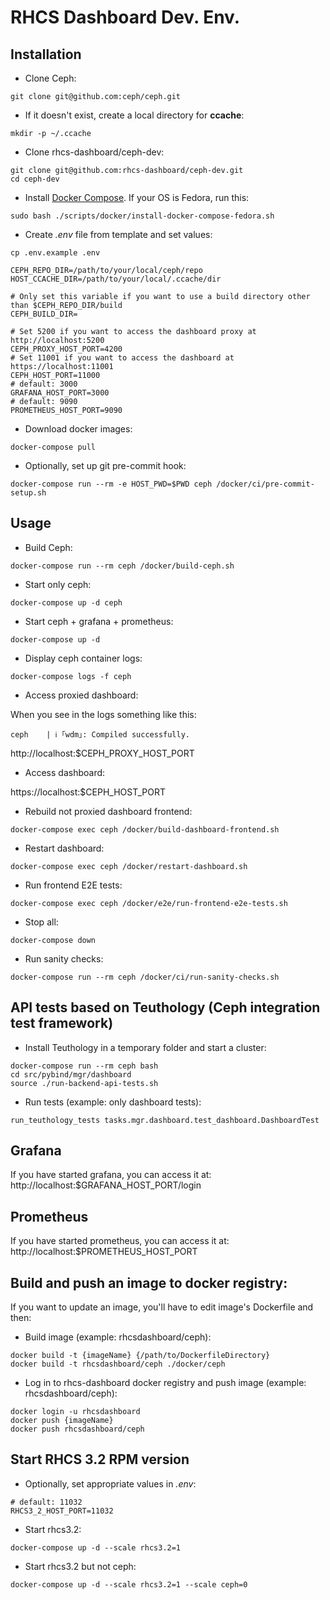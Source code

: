 # RHCS Dashboard Dev. Env.

## Installation

* Clone Ceph:
```
git clone git@github.com:ceph/ceph.git
```

* If it doesn't exist, create a local directory for **ccache**:
```
mkdir -p ~/.ccache
```

* Clone rhcs-dashboard/ceph-dev:
```
git clone git@github.com:rhcs-dashboard/ceph-dev.git
cd ceph-dev
```

* Install [Docker Compose](https://docs.docker.com/compose/install/). If your OS is Fedora, run this:
```
sudo bash ./scripts/docker/install-docker-compose-fedora.sh
```

* Create *.env* file from template and set values:
```
cp .env.example .env

CEPH_REPO_DIR=/path/to/your/local/ceph/repo
HOST_CCACHE_DIR=/path/to/your/local/.ccache/dir

# Only set this variable if you want to use a build directory other than $CEPH_REPO_DIR/build
CEPH_BUILD_DIR=

# Set 5200 if you want to access the dashboard proxy at http://localhost:5200
CEPH_PROXY_HOST_PORT=4200
# Set 11001 if you want to access the dashboard at https://localhost:11001
CEPH_HOST_PORT=11000
# default: 3000
GRAFANA_HOST_PORT=3000
# default: 9090
PROMETHEUS_HOST_PORT=9090
```

* Download docker images:
```
docker-compose pull
```

* Optionally, set up git pre-commit hook:
```
docker-compose run --rm -e HOST_PWD=$PWD ceph /docker/ci/pre-commit-setup.sh
```

## Usage

* Build Ceph:
```
docker-compose run --rm ceph /docker/build-ceph.sh
```

* Start only ceph:
```
docker-compose up -d ceph
```

* Start ceph + grafana + prometheus:
```
docker-compose up -d
```

* Display ceph container logs:
```
docker-compose logs -f ceph
```

* Access proxied dashboard:

When you see in the logs something like this:
```
ceph    | ℹ ｢wdm｣: Compiled successfully.
```

http://localhost:$CEPH_PROXY_HOST_PORT

* Access dashboard:

https://localhost:$CEPH_HOST_PORT

* Rebuild not proxied dashboard frontend:
```
docker-compose exec ceph /docker/build-dashboard-frontend.sh
```

* Restart dashboard:
```
docker-compose exec ceph /docker/restart-dashboard.sh
```

* Run frontend E2E tests:
```
docker-compose exec ceph /docker/e2e/run-frontend-e2e-tests.sh
```

* Stop all:
```
docker-compose down
```

* Run sanity checks:
```
docker-compose run --rm ceph /docker/ci/run-sanity-checks.sh
```

## API tests based on Teuthology (Ceph integration test framework)

* Install Teuthology in a temporary folder and start a cluster:
```
docker-compose run --rm ceph bash
cd src/pybind/mgr/dashboard
source ./run-backend-api-tests.sh
```

* Run tests (example: only dashboard tests):
```
run_teuthology_tests tasks.mgr.dashboard.test_dashboard.DashboardTest
```

## Grafana

If you have started grafana, you can access it at:
http://localhost:$GRAFANA_HOST_PORT/login

## Prometheus

If you have started prometheus, you can access it at:
http://localhost:$PROMETHEUS_HOST_PORT

## Build and push an image to docker registry:

If you want to update an image, you'll have to edit image's Dockerfile and then:

* Build image (example: rhcsdashboard/ceph):
```
docker build -t {imageName} {/path/to/DockerfileDirectory}
docker build -t rhcsdashboard/ceph ./docker/ceph
```

* Log in to rhcs-dashboard docker registry and push image (example: rhcsdashboard/ceph):
```
docker login -u rhcsdashboard
docker push {imageName}
docker push rhcsdashboard/ceph
```

## Start RHCS 3.2 RPM version

* Optionally, set appropriate values in *.env*:
```
# default: 11032
RHCS3_2_HOST_PORT=11032
```

* Start rhcs3.2:
```
docker-compose up -d --scale rhcs3.2=1
```

* Start rhcs3.2 but not ceph:
```
docker-compose up -d --scale rhcs3.2=1 --scale ceph=0
```
